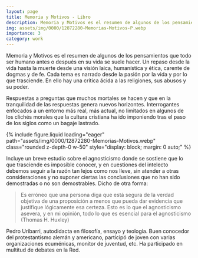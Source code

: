 ```yaml
---
layout: page
title: Memoria y Motivos - Libro
description: Memoria y Motivos es el resumen de algunos de los pensamientos que todo ser humano antes o después en su vida se suele hacer
img: assets/img/0000/12872280-Memorias-Motivos-P.webp
importance: 3
category: work
---
```


Memoria y Motivos es el resumen de algunos de los pensamientos que todo ser humano antes o después en su vida se suele hacer. Un repaso desde la vida hasta la muerte desde una visión laica, humanística y ética, carente de dogmas y de fe. Cada tema es narrado desde la pasión por la vida y por lo que trasciende. En ello hay una crítica ácida a las religiones, sus abusos y su poder.
 
Respuestas a preguntas que muchos mortales se hacen y que en la tranquilidad de las respuestas genera nuevos horizontes. Interrogantes enfocados a un entorno más real, más actual, no limitados en algunos de los clichés morales que la cultura cristiana ha ido imponiendo tras el paso de los siglos como un bagaje lastrado.

<div class="text-center">
{% include figure.liquid loading="eager" path="assets/img/0000/12872280-Memorias-Motivos.webp" class="rounded z-depth-0 w-50" style="display: block; margin: 0 auto;" %}   
</div>

Incluye un breve estudio sobre el agnosticismo donde se sostiene que lo que trasciende es imposible conocer, y en cuestiones del intelecto debemos seguir a la razón tan lejos como nos lleve, sin atender a otras consideraciones y no suponer ciertas las conclusiones que no han sido demostradas o no son demostrables. Dicho de otra forma:

>Es erróneo que una persona diga que está segura de la verdad objetiva de una proposición a menos que pueda dar evidencia que justifique lógicamente esa certeza. Esto es lo que el agnosticismo asevera, y en mi opinión, todo lo que es esencial para el agnosticismo (Thomas H. Huxley)

Pedro Uribarri, autodidacta en filosofía, ensayo y teología. Buen conocedor del protestantismo alemán y americano, participó de joven con varias organizaciones ecuménicas, monitor de juventud, etc. Ha participado en multitud de debates en la Red.

